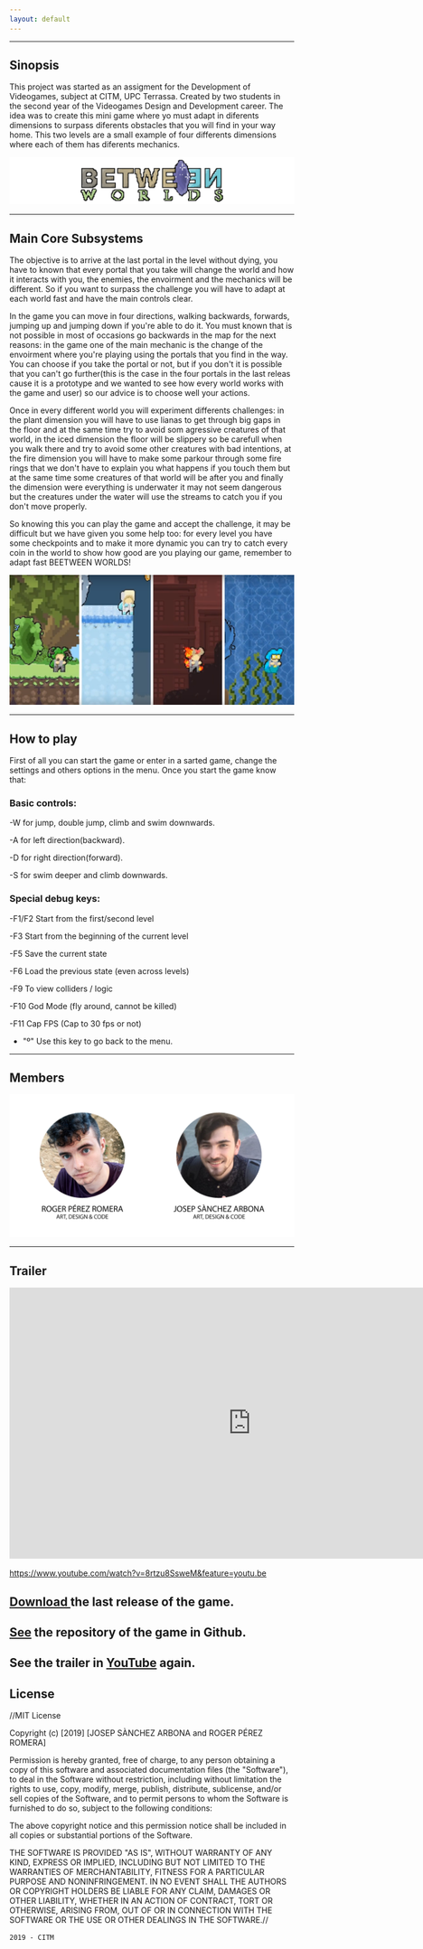 ```yaml
---
layout: default
---
```



* * *
## Sinopsis

This project was started as an assigment for the Development of Videogames, subject at CITM, UPC Terrassa. Created by two students in the second year of the Videogames Design and Development career. The idea was to create this mini game where yo must adapt in diferents dimensions to surpass diferents obstacles that you will find in your way home. This two levels are a small example of four differents dimensions where each of them has diferents mechanics.

![Branching](https://raw.githubusercontent.com/Pletenica/Between-Worlds/master/Web%20Images/Logo.png)

* * *
## Main Core Subsystems

The objective is to arrive at the last portal in the level without dying, you have to known that every portal that you take will change the world and how it interacts with you, the enemies, the envoirment and the mechanics will be different. So if you want to surpass the challenge you will have to adapt at each world fast and have the main controls clear.

In the game you can move in four directions, walking backwards, forwards, jumping up and jumping down if you're able to do it. You must known that is not possible in most of occasions go backwards in the map for the next reasons: in the game one of the main mechanic is the change of the envoirment where you're playing using the portals that you find in the way. You can choose if you take the portal or not, but if you don't it is possible that you can't go further(this is the case in the four portals in the last releas cause it is a prototype and we wanted to see how every world works with the game and user) so our advice is to choose well your actions.

Once in every different world you will experiment differents challenges: in the plant dimension you will have to use lianas to get through big gaps in the floor and at the same time try to avoid som agressive creatures of that world, in the iced dimension the floor will be slippery so be carefull when you walk there and try to avoid some other creatures with bad intentions, at the fire dimension you will have to make some parkour through some fire rings that we don't have to explain you what happens if you touch them but at the same time some creatures of that world will be after you and finally the dimension were everything is underwater it may not seem dangerous but the creatures under the water will use the streams to catch you if you don't move properly. 

So knowing this you can play the game and accept the challenge, it may be difficult but we have given you some help too: for every level you have some checkpoints and to make it more dynamic you can try to catch every coin in the world to show how good are you playing our game, remember to adapt fast BEETWEEN WORLDS!

![Branching](https://raw.githubusercontent.com/Pletenica/Between-Worlds/master/Web%20Images/Trailer.png)

* * *
## How to play

First of all you can start the game or enter in a sarted game, change the settings and others options in the menu. Once you start the game know that:

### Basic controls:
-W for jump, double jump, climb and swim downwards.

-A for left direction(backward).

-D for right direction(forward).

-S for swim deeper and climb downwards.

### Special debug keys:
-F1/F2 Start from the first/second level

-F3 Start from the beginning of the current level

-F5 Save the current state 

-F6 Load the previous state (even across levels)

-F9 To view colliders / logic 

-F10 God Mode (fly around, cannot be killed)

-F11 Cap FPS (Cap to 30 fps or not)

- "º" Use this key to go back to the menu.

* * *
## Members
![Branching](https://raw.githubusercontent.com/Pletenica/Between-Worlds/master/Web%20Images/Membres%20Grup.png)

* * *
## Trailer

<iframe width="853" height="480" src="https://www.youtube.com/embed/8rtzu8SsweM" frameborder="0" allow="accelerometer; autoplay; encrypted-media; gyroscope; picture-in-picture" allowfullscreen></iframe>

https://www.youtube.com/watch?v=8rtzu8SsweM&feature=youtu.be

## [Download ](https://github.com/Pletenica/Between-Worlds/releases) the last release of the game.
## [See](https://github.com/Pletenica/Between-Worlds) the repository of the game in Github.
## See the trailer in [YouTube](https://www.youtube.com/watch?v=8rtzu8SsweM&feature=youtu.be) again.
## License
//MIT License



Copyright (c) [2019] [JOSEP SÀNCHEZ ARBONA and ROGER PÉREZ ROMERA]

Permission is hereby granted, free of charge, to any person obtaining a copy
of this software and associated documentation files (the "Software"), to deal
in the Software without restriction, including without limitation the rights
to use, copy, modify, merge, publish, distribute, sublicense, and/or sell
copies of the Software, and to permit persons to whom the Software is
furnished to do so, subject to the following conditions:

The above copyright notice and this permission notice shall be included in all
copies or substantial portions of the Software.

THE SOFTWARE IS PROVIDED "AS IS", WITHOUT WARRANTY OF ANY KIND, EXPRESS OR
IMPLIED, INCLUDING BUT NOT LIMITED TO THE WARRANTIES OF MERCHANTABILITY,
FITNESS FOR A PARTICULAR PURPOSE AND NONINFRINGEMENT. IN NO EVENT SHALL THE
AUTHORS OR COPYRIGHT HOLDERS BE LIABLE FOR ANY CLAIM, DAMAGES OR OTHER
LIABILITY, WHETHER IN AN ACTION OF CONTRACT, TORT OR OTHERWISE, ARISING FROM,
OUT OF OR IN CONNECTION WITH THE SOFTWARE OR THE USE OR OTHER DEALINGS IN THE
SOFTWARE.//
```
2019 - CITM
```
